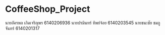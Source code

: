 # CoffeeShop_Project
นายอัครพล เกิดเจริญพร 6140206936
นายปรมินทร์ ทิพย์จ้อย 6140203545
นายชนะชัย ชมภูจันทร์ 6140201317
